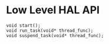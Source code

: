 # Low Level HAL API

```
void start();
void run_task(void* thread_func);
void suspend_task(void* thread_func);
```